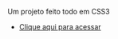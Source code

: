 Um projeto feito todo em CSS3
- [Clique aqui para acessar](http://codepen.io/GabrielAzevedo/pen/PwGvYj)
